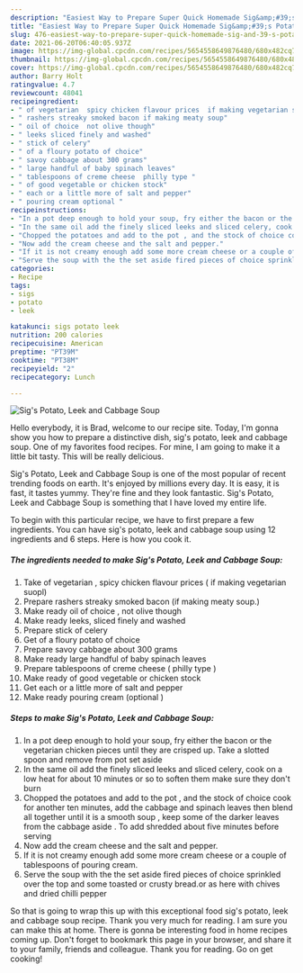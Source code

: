 ```yaml
---
description: "Easiest Way to Prepare Super Quick Homemade Sig&amp;#39;s Potato, Leek and Cabbage Soup"
title: "Easiest Way to Prepare Super Quick Homemade Sig&amp;#39;s Potato, Leek and Cabbage Soup"
slug: 476-easiest-way-to-prepare-super-quick-homemade-sig-and-39-s-potato-leek-and-cabbage-soup
date: 2021-06-20T06:40:05.937Z
image: https://img-global.cpcdn.com/recipes/5654558649876480/680x482cq70/sigs-potato-leek-and-cabbage-soup-recipe-main-photo.jpg
thumbnail: https://img-global.cpcdn.com/recipes/5654558649876480/680x482cq70/sigs-potato-leek-and-cabbage-soup-recipe-main-photo.jpg
cover: https://img-global.cpcdn.com/recipes/5654558649876480/680x482cq70/sigs-potato-leek-and-cabbage-soup-recipe-main-photo.jpg
author: Barry Holt
ratingvalue: 4.7
reviewcount: 48041
recipeingredient:
- " of vegetarian  spicy chicken flavour prices  if making vegetarian suopl"
- " rashers streaky smoked bacon if making meaty soup"
- " oil of choice  not olive though"
- " leeks sliced finely and washed"
- " stick of celery"
- " of a floury potato of choice"
- " savoy cabbage about 300 grams"
- " large handful of baby spinach leaves"
- " tablespoons of creme cheese  philly type "
- " of good vegetable or chicken stock"
- " each or a little more of salt and pepper"
- " pouring cream optional "
recipeinstructions:
- "In a pot deep enough to hold your soup, fry either the bacon or the vegetarian chicken pieces until they are crisped up. Take a slotted spoon and remove from pot set aside"
- "In the same oil add the finely sliced leeks and sliced celery, cook on a low heat for about 10 minutes or so to soften them make sure they don&#39;t burn"
- "Chopped the potatoes and add to the pot , and the stock of choice cook for another ten minutes, add the cabbage and spinach leaves  then blend all together until it is a smooth soup , keep some of the darker leaves from the cabbage aside  . To add shredded about five minutes before serving"
- "Now add the cream cheese and the salt and pepper."
- "If it is not creamy enough add some more cream cheese or a couple of tablespoons of pouring cream."
- "Serve the soup with the the set aside fired pieces of choice sprinkled over the top and some toasted or crusty bread.or as here with chives and dried chilli pepper"
categories:
- Recipe
tags:
- sigs
- potato
- leek

katakunci: sigs potato leek 
nutrition: 200 calories
recipecuisine: American
preptime: "PT39M"
cooktime: "PT38M"
recipeyield: "2"
recipecategory: Lunch

---
```



![Sig&#39;s Potato, Leek and Cabbage Soup](https://img-global.cpcdn.com/recipes/5654558649876480/680x482cq70/sigs-potato-leek-and-cabbage-soup-recipe-main-photo.jpg)

Hello everybody, it is Brad, welcome to our recipe site. Today, I'm gonna show you how to prepare a distinctive dish, sig&#39;s potato, leek and cabbage soup. One of my favorites food recipes. For mine, I am going to make it a little bit tasty. This will be really delicious.



Sig&#39;s Potato, Leek and Cabbage Soup is one of the most popular of recent trending foods on earth. It's enjoyed by millions every day. It is easy, it is fast, it tastes yummy. They're fine and they look fantastic. Sig&#39;s Potato, Leek and Cabbage Soup is something that I have loved my entire life.


To begin with this particular recipe, we have to first prepare a few ingredients. You can have sig&#39;s potato, leek and cabbage soup using 12 ingredients and 6 steps. Here is how you cook it.

<!--inarticleads1-->

##### The ingredients needed to make Sig&#39;s Potato, Leek and Cabbage Soup:

1. Take  of vegetarian , spicy chicken flavour prices ( if making vegetarian suopl)
1. Prepare  rashers streaky smoked bacon (if making meaty soup.)
1. Make ready  oil of choice , not olive though
1. Make ready  leeks, sliced finely and washed
1. Prepare  stick of celery
1. Get  of a floury potato of choice
1. Prepare  savoy cabbage about 300 grams
1. Make ready  large handful of baby spinach leaves
1. Prepare  tablespoons of creme cheese ( philly type )
1. Make ready  of good vegetable or chicken stock
1. Get  each or a little more of salt and pepper
1. Make ready  pouring cream (optional )




<!--inarticleads2-->

##### Steps to make Sig&#39;s Potato, Leek and Cabbage Soup:

1. In a pot deep enough to hold your soup, fry either the bacon or the vegetarian chicken pieces until they are crisped up. Take a slotted spoon and remove from pot set aside
1. In the same oil add the finely sliced leeks and sliced celery, cook on a low heat for about 10 minutes or so to soften them make sure they don&#39;t burn
1. Chopped the potatoes and add to the pot , and the stock of choice cook for another ten minutes, add the cabbage and spinach leaves  then blend all together until it is a smooth soup , keep some of the darker leaves from the cabbage aside  . To add shredded about five minutes before serving
1. Now add the cream cheese and the salt and pepper.
1. If it is not creamy enough add some more cream cheese or a couple of tablespoons of pouring cream.
1. Serve the soup with the the set aside fired pieces of choice sprinkled over the top and some toasted or crusty bread.or as here with chives and dried chilli pepper




So that is going to wrap this up with this exceptional food sig&#39;s potato, leek and cabbage soup recipe. Thank you very much for reading. I am sure you can make this at home. There is gonna be interesting food in home recipes coming up. Don't forget to bookmark this page in your browser, and share it to your family, friends and colleague. Thank you for reading. Go on get cooking!
